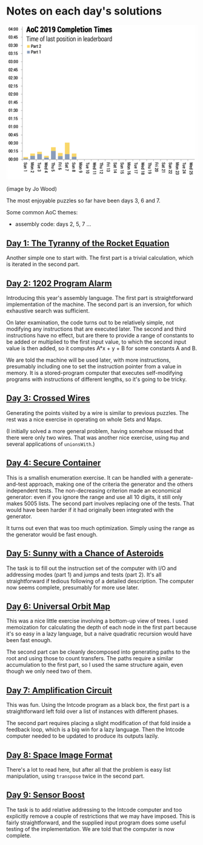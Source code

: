 # Notes on each day's solutions

![Completion times 2019](https://raw.githubusercontent.com/jwoLondon/adventOfCode/master/images/completionTimes2019.png)

(image by Jo Wood)

The most enjoyable puzzles so far have been days 3, 6 and 7.

Some common AoC themes:

* assembly code: days 2, 5, 7 ...

## [Day 1: The Tyranny of the Rocket Equation](https://adventofcode.com/2019/day/1)

Another simple one to start with.  The first part is a trivial calculation,
which is iterated in the second part.

## [Day 2: 1202 Program Alarm](https://adventofcode.com/2019/day/2)

Introducing this year's assembly language.  The first part is straightforward
implementation of the machine.  The second part is an inversion, for which
exhaustive search was sufficient.

On later examination, the code turns out to be relatively simple, not
modifying any instructions that are executed later.  The second and third
instructions have no effect, but are there to provide a range of constants
to be added or multiplied to the first input value, to which the second
input value is then added, so it computes A*x + y + B for some constants
A and B.

We are told the machine will be used later, with more instructions,
presumably including one to set the instruction pointer from a value in
memory.  It is a stored-program computer that executes self-modifying
programs with instructions of different lengths, so it's going to
be tricky.

## [Day 3: Crossed Wires](https://adventofcode.com/2019/day/3)

Generating the points visited by a wire is similar to previous puzzles.
The rest was a nice exercise in operating on whole Sets and Maps.

(I initially solved a more general problem, having somehow missed that
there were only two wires.  That was another nice exercise, using `Map`
and several applications of `unionsWith`.)

## [Day 4: Secure Container](https://adventofcode.com/2019/day/4)

This is a smallish enumeration exercise.  It can be handled with a
generate-and-test approach, making one of the criteria the generator
and the others independent tests.  The non-decreasing criterion made an
economical generator: even if you ignore the range and use all 10 digits,
it still only makes 5005 lists.  The second part involves replacing one
of the tests.  That would have been harder if it had originally been
integrated with the generator.

It turns out even that was too much optimization.  Simply using the
range as the generator would be fast enough.

## [Day 5: Sunny with a Chance of Asteroids](https://adventofcode.com/2019/day/5)

The task is to fill out the instruction set of the computer with I/O
and addressing modes (part 1) and jumps and tests (part 2).  It's all
straightforward if tedious following of a detailed description.
The computer now seems complete, presumably for more use later.

## [Day 6: Universal Orbit Map](https://adventofcode.com/2019/day/6)

This was a nice little exercise involving a bottom-up view of trees.
I used memoization for calculating the depth of each node in the first
part because it's so easy in a lazy language, but a naive quadratic
recursion would have been fast enough.

The second part can be cleanly decomposed into generating paths to the
root and using those to count transfers.  The paths require a similar
accumulation to the first part, so I used the same structure again,
even though we only need two of them.

## [Day 7: Amplification Circuit](https://adventofcode.com/2019/day/7)

This was fun.  Using the Intcode program as a black box, the first part
is a straightforward left fold over a list of instances with different
phases.

The second part requires placing a slight modification of that fold
inside a feedback loop, which is a big win for a lazy language.  Then the
Intcode computer needed to be updated to produce its outputs lazily.

## [Day 8: Space Image Format](https://adventofcode.com/2019/day/8)

There's a lot to read here, but after all that the problem is easy list
manipulation, using `transpose` twice in the second part.

## [Day 9: Sensor Boost](https://adventofcode.com/2019/day/9)

The task is to add relative addressing to the Intcode computer and too
explicitly remove a couple of restrictions that we may have imposed.
This is fairly straightforward, and the supplied input program does some
useful testing of the implementation.  We are told that the computer is
now complete.
